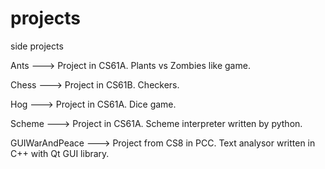# projects
side projects

Ants  ---> Project in CS61A. Plants vs Zombies like game.

Chess ---> Project in CS61B. Checkers.

Hog   ---> Project in CS61A. Dice game.

Scheme ---> Project in CS61A. Scheme interpreter written by python.

GUIWarAndPeace ---> Project from CS8 in PCC. Text analysor written in C++ with Qt GUI library.
